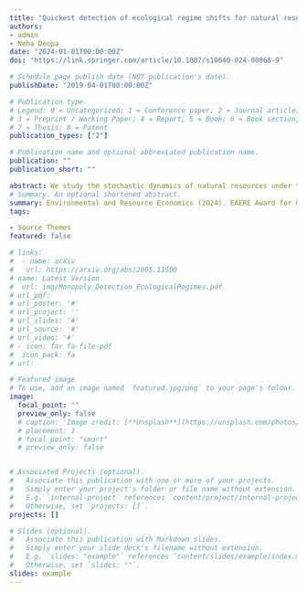 ```yaml
---
title: "Quickest detection of ecological regime shifts for natural resource management"
authors:
- admin
- Neha Deopa
date: "2024-01-01T00:00:00Z"
doi: "https://link.springer.com/article/10.1007/s10640-024-00868-9"

# Schedule page publish date (NOT publication's date).
publishDate: "2019-04-01T00:00:00Z"

# Publication type.
# Legend: 0 = Uncategorized; 1 = Conference paper; 2 = Journal article;
# 3 = Preprint / Working Paper; 4 = Report; 5 = Book; 6 = Book section;
# 7 = Thesis; 8 = Patent
publication_types: ["2"]

# Publication name and optional abbreviated publication name.
publication: ""
publication_short: ""

abstract: We study the stochastic dynamics of natural resources under the threat of ecological regime shifts. We establish a Pareto optimal framework of regime shift detection under uncertainty that minimizes the delay with which economic agents become aware of the shift. We integrate ecosystem surveillance in the formation of optimal resource extraction policies. We fully solve the case of a profit-maximizing monopolist, study its response to regime shift detection and show the generality of our framework by extending our results to other decision makers and functional forms. We apply our framework to the case of the Cantareira water reservoir in Sao Paulo, Brazil, and study the events that led to its depletion and the consequent water supply crisis.
# Summary. An optional shortened abstract.
summary: Environmental and Resource Economics (2024). EAERE Award for Outstanding Publication in ERE (Commended paper)
tags:

- Source Themes
featured: false

# links: 
#  - name: arXiv
#   url: https://arxiv.org/abs/2005.11500
# name: Latest Version
#  url: img/Monopoly_Detection_EcologicalRegimes.pdf
# url_pdf: 
# url_poster: '#'
# url_project: ''
# url_slides: '#'
# url_source: '#'
# url_video: '#'
# - icon: far fa-file-pdf
#  icon_pack: fa
# url: 

# Featured image
# To use, add an image named `featured.jpg/png` to your page's folder. 
image:
  focal_point: ""
  preview_only: false
  # caption: 'Image credit: [**Unsplash**](https://unsplash.com/photos/s9CC2SKySJM)'
  # placement: 1
  # focal_point: "smart"
  # preview_only: false


# Associated Projects (optional).
#   Associate this publication with one or more of your projects.
#   Simply enter your project's folder or file name without extension.
#   E.g. `internal-project` references `content/project/internal-project/index.md`.
#   Otherwise, set `projects: []`.
projects: []

# Slides (optional).
#   Associate this publication with Markdown slides.
#   Simply enter your slide deck's filename without extension.
#   E.g. `slides: "example"` references `content/slides/example/index.md`.
#   Otherwise, set `slides: ""`.
slides: example
---
```



